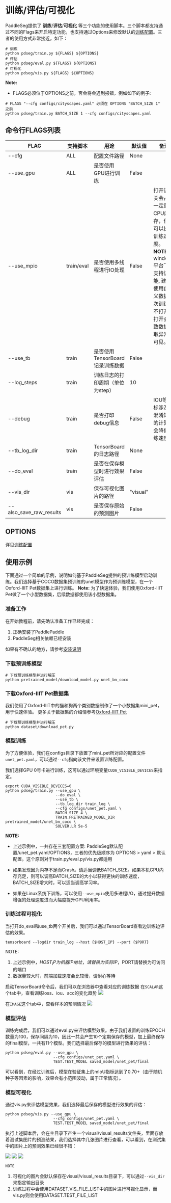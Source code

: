 # 训练/评估/可视化

PaddleSeg提供了 **训练**/**评估**/**可视化** 等三个功能的使用脚本。三个脚本都支持通过不同的Flags来开启特定功能，也支持通过Options来修改默认的[训练配置](./config.md)。三者的使用方式非常接近，如下：

```shell
# 训练
python pdseg/train.py ${FLAGS} ${OPTIONS}
# 评估
python pdseg/eval.py ${FLAGS} ${OPTIONS}
# 可视化
python pdseg/vis.py ${FLAGS} ${OPTIONS}
```

**Note:**

* FLAGS必须位于OPTIONS之前，否会将会遇到报错，例如如下的例子:

```shell
# FLAGS "--cfg configs/cityscapes.yaml" 必须在 OPTIONS "BATCH_SIZE 1" 之前
python pdseg/train.py BATCH_SIZE 1 --cfg configs/cityscapes.yaml
```

## 命令行FLAGS列表

|FLAG|支持脚本|用途|默认值|备注|
|-|-|-|-|-|
|--cfg|ALL|配置文件路径|None||
|--use_gpu|ALL|是否使用GPU进行训练|False||
|--use_mpio|train/eval|是否使用多线程进行IO处理|False|打开该开关会占用一定量的CPU内存，但是可以提高训练速度。</br> **NOTE：** windows平台下不支持该功能, 建议使用自定义数据初次训练时不打开，打开会导致数据读取异常不可见。 </br> |
|--use_tb|train|是否使用TensorBoard记录训练数据|False||
|--log_steps|train|训练日志的打印周期（单位为step）|10||
|--debug|train|是否打印debug信息|False|IOU等指标涉及到混淆矩阵的计算，会降低训练速度|
|--tb_log_dir|train|TensorBoard的日志路径|None||
|--do_eval|train|是否在保存模型时进行效果评估|False||
|--vis_dir|vis|保存可视化图片的路径|"visual"||
|--also_save_raw_results|vis|是否保存原始的预测图片|False||

## OPTIONS

详见[训练配置](./config.md)

## 使用示例
下面通过一个简单的示例，说明如何基于PaddleSeg提供的预训练模型启动训练。我们选择基于COCO数据集预训练的unet模型作为预训练模型，在一个Oxford-IIIT Pet数据集上进行训练。
**Note:** 为了快速体验，我们使用Oxford-IIIT Pet做了一个小型数据集，后续数据都使用该小型数据集。

### 准备工作
在开始教程前，请先确认准备工作已经完成：
1. 正确安装了PaddlePaddle
2. PaddleSeg相关依赖已经安装

如果有不确认的地方，请参考[安装说明](./installation.md)

### 下载预训练模型
```shell
# 下载预训练模型并进行解压
python pretrained_model/download_model.py unet_bn_coco
```
### 下载Oxford-IIIT Pet数据集
我们使用了Oxford-IIIT中的猫和狗两个类别数据制作了一个小数据集mini_pet，用于快速体验。
更多关于数据集的介绍情参考[Oxford-IIIT Pet](https://www.robots.ox.ac.uk/~vgg/data/pets/)

```shell
# 下载预训练模型并进行解压
python dataset/download_pet.py
```

### 模型训练

为了方便体验，我们在configs目录下放置了mini_pet所对应的配置文件`unet_pet.yaml`，可以通过`--cfg`指向该文件来设置训练配置。

我们选择GPU 0号卡进行训练，这可以通过环境变量`CUDA_VISIBLE_DEVICES`来指定。

```
export CUDA_VISIBLE_DEVICES=0
python pdseg/train.py --use_gpu \
                      --do_eval \
                      --use_tb \
                      --tb_log_dir train_log \
                      --cfg configs/unet_pet.yaml \
                      BATCH_SIZE 4 \
                      TRAIN.PRETRAINED_MODEL_DIR pretrained_model/unet_bn_coco \
                      SOLVER.LR 5e-5
```


**NOTE:**

* 上述示例中，一共存在三套配置方案: PaddleSeg默认配置/unet_pet.yaml/OPTIONS，三者的优先级顺序为 OPTIONS > yaml > 默认配置。这个原则对于train.py/eval.py/vis.py都适用

* 如果发现因为内存不足而Crash。请适当调低BATCH_SIZE。如果本机GPU内存充足，则可以调高BATCH_SIZE的大小以获得更快的训练速度，BATCH_SIZE增大时，可以适当调高学习率。

* 如果在Linux系统下训练，可以使用`--use_mpio`使用多进程I/O，通过提升数据增强的处理速度进而大幅度提升GPU利用率。


### 训练过程可视化

当打开do_eval和use_tb两个开关后，我们可以通过TensorBoard查看边训练边评估的效果。

```shell
tensorboard --logdir train_log --host {$HOST_IP} --port {$PORT}
```

NOTE:
1. 上述示例中，$HOST_IP为机器IP地址，请替换为实际IP，$PORT请替换为可访问的端口
2. 数据量较大时，前端加载速度会比较慢，请耐心等待

启动TensorBoard命令后，我们可以在浏览器中查看对应的训练数据
在`SCALAR`这个tab中，查看训练loss、iou、acc的变化趋势
![](./imgs/tensorboard_scalar.JPG)

在`IMAGE`这个tab中，查看样本的预测情况
![](./imgs/tensorboard_image.JPG)

### 模型评估
训练完成后，我们可以通过eval.py来评估模型效果。由于我们设置的训练EPOCH数量为100，保存间隔为10，因此一共会产生10个定期保存的模型，加上最终保存的final模型，一共有11个模型。我们选择最后保存的模型进行效果的评估：

```shell
python pdseg/eval.py --use_gpu \
                     --cfg configs/unet_pet.yaml \
                     TEST.TEST_MODEL saved_model/unet_pet/final
```

可以看到，在经过训练后，模型在验证集上的mIoU指标达到了0.70+（由于随机种子等因素的影响，效果会有小范围波动，属于正常情况）。

### 模型可视化
通过vis.py来评估模型效果，我们选择最后保存的模型进行效果的评估：
```shell
python pdseg/vis.py --use_gpu \
                     --cfg configs/unet_pet.yaml \
                     TEST.TEST_MODEL saved_model/unet_pet/final
```
执行上述脚本后，会在主目录下产生一个visual/visual_results文件夹，里面存放着测试集图片的预测结果，我们选择其中几张图片进行查看，可以看到，在测试集中的图片上的预测效果已经很不错：

![](./imgs/usage_vis_demo.jpg)
![](./imgs/usage_vis_demo2.jpg)
![](./imgs/usage_vis_demo3.jpg)

`NOTE`
1. 可视化的图片会默认保存在visual/visual_results目录下，可以通过`--vis_dir`来指定输出目录
2. 训练过程中会使用DATASET.VIS_FILE_LIST中的图片进行可视化显示，而vis.py则会使用DATASET.TEST_FILE_LIST
